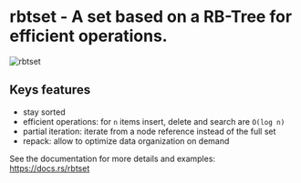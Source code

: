 # rbtset - A set based on a RB-Tree for efficient operations.

![rbtset](https://docs.rs/rbtset/badge.svg)

## Keys features

* stay sorted
* efficient operations: for `n` items insert, delete and search are `O(log n)`
* partial iteration: iterate from a node reference instead of the full set
* repack: allow to optimize data organization on demand

See the documentation for more details and examples: https://docs.rs/rbtset